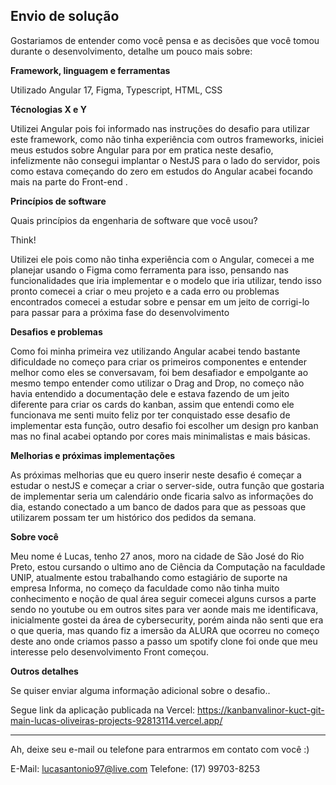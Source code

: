 ## Envio de solução

Gostariamos de entender como você pensa e as decisões que você tomou durante o desenvolvimento, detalhe um pouco mais sobre:

**Framework, linguagem e ferramentas**

Utilizado Angular 17, Figma, Typescript, HTML, CSS

**Técnologias X e Y**

Utilizei Angular pois foi informado nas instruções do desafio para utilizar este framework, como não tinha experiência com outros frameworks, iniciei meus estudos sobre Angular para por em pratica neste desafio, infelizmente não consegui implantar o NestJS para o lado do servidor, pois como estava começando do zero em estudos do Angular acabei focando mais na parte do Front-end .

**Princípios de software**

Quais princípios da engenharia de software que você usou?

Think!

Utilizei ele pois como não tinha experiência com o Angular, comecei a me planejar usando o Figma como ferramenta para isso, pensando nas funcionalidades que iria implementar e o modelo que iria utilizar, tendo isso pronto comecei a criar o meu projeto e a cada erro ou problemas encontrados comecei a estudar sobre e pensar em um jeito de corrigi-lo para passar para a próxima fase do desenvolvimento

**Desafios e problemas**

Como foi minha primeira vez utilizando Angular acabei tendo bastante dificuldade no começo para criar os primeiros componentes e entender melhor como eles se conversavam, foi bem desafiador e empolgante ao mesmo tempo entender como utilizar o Drag and Drop, no começo não havia entendido a documentação dele e estava fazendo de um jeito diferente para criar os cards do kanban, assim que entendi como ele funcionava me senti muito feliz por ter conquistado esse desafio de implementar esta função, outro desafio foi escolher um design pro kanban mas no final acabei optando por cores mais minimalistas e mais básicas.

**Melhorias e próximas implementações**

As próximas melhorias que eu quero inserir neste desafio é começar a estudar o nestJS e começar a criar o server-side, outra função que gostaria de implementar seria um calendário onde ficaria salvo as informações do dia, estando conectado a um banco de dados para que as pessoas que utilizarem possam ter um histórico dos pedidos da semana.

**Sobre você**

Meu nome é Lucas, tenho 27 anos, moro na cidade de São José do Rio Preto, estou cursando o ultimo ano de Ciência da Computação na faculdade UNIP, atualmente estou trabalhando como estagiário de suporte na empresa Informa, no começo da faculdade como não tinha muito conhecimento e noção de qual área seguir comecei alguns cursos a parte sendo no youtube ou em outros sites para ver aonde mais me identificava, inicialmente gostei da área de cybersecurity, porém ainda não senti que era o que queria,  mas quando fiz a imersão da ALURA que ocorreu no começo deste ano onde criamos passo a passo um spotify clone foi onde que meu interesse pelo desenvolvimento Front começou.


**Outros detalhes**

Se quiser enviar alguma informação adicional sobre o desafio..

Segue link da aplicação publicada na Vercel:
https://kanbanvalinor-kuct-git-main-lucas-oliveiras-projects-92813114.vercel.app/

---

Ah, deixe seu e-mail ou telefone para entrarmos em contato com você :) 

E-Mail: lucasantonio97@live.com Telefone: (17) 99703-8253


